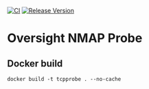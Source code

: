 [![CI](https://github.com/oversight/tcpprobe/workflows/CI/badge.svg)](https://github.com/oversight/tcpprobe/actions)
[![Release Version](https://img.shields.io/github/release/oversight/tcpprobe)](https://github.com/oversight/tcpprobe/releases)

# Oversight NMAP Probe

## Docker build

```
docker build -t tcpprobe . --no-cache
```
